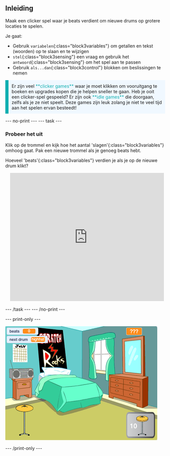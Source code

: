 ## Inleiding

Maak een clicker spel waar je beats verdient om nieuwe drums op grotere locaties te spelen.

Je gaat:
+ Gebruik `variabelen`{:class="block3variables"} om getallen en tekst (woorden) op te slaan en te wijzigen
+ `stel`{:class="block3sensing"} een vraag en gebruik het `antwoord`{:class="block3sensing"} om het spel aan te passen
+ Gebruik `als...dan`{:class="block3control"} blokken om beslissingen te nemen

<p style="border-left: solid; border-width:10px; border-color: #0faeb0; background-color: aliceblue; padding: 10px;">
Er zijn veel <span style="color: #0faeb0">**clicker games**</span> waar je moet klikken om vooruitgang te boeken en upgrades kopen die je helpen sneller te gaan. Heb je ooit een clicker-spel gespeeld? Er zijn ook <span style="color: #0faeb0">**idle games**</span> die doorgaan, zelfs als je ze niet speelt. Deze games zijn leuk zolang je niet te veel tijd aan het spelen ervan besteedt!</p>

--- no-print --- --- task ---

### Probeer het uit
<div style="display: flex; flex-wrap: wrap">
<div style="flex-basis: 175px; flex-grow: 1">  
Klik op de trommel en kijk hoe het aantal 'slagen'{:class="block3variables"} omhoog gaat. Pak een nieuwe trommel als je genoeg beats hebt. 

Hoeveel 'beats'{:class="block3variables"} verdien je als je op de nieuwe drum klikt?
</div>
<div class="scratch-preview" style="margin-left: 15px;">
  <iframe allowtransparency="true" width="485" height="402" src="https://scratch.mit.edu/projects/embed/522323676/?autostart=false" frameborder="0"></iframe>
</div>
</div>

--- /task --- --- /no-print ---

--- print-only ---

![Voltooid project](images/showcase_static.png)

--- /print-only ---
